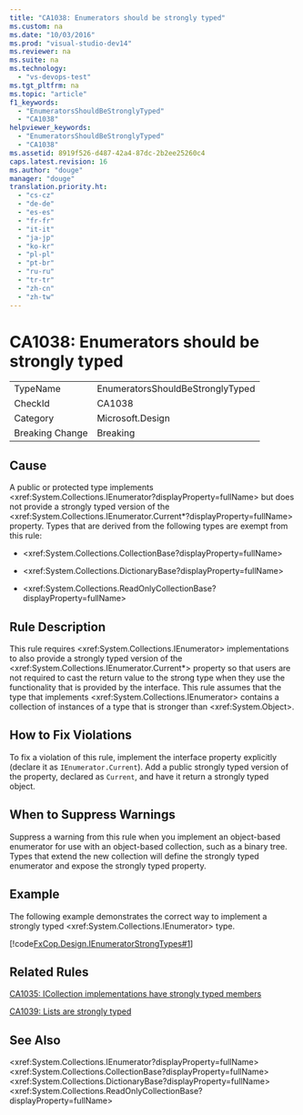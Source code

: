 ```yaml
---
title: "CA1038: Enumerators should be strongly typed"
ms.custom: na
ms.date: "10/03/2016"
ms.prod: "visual-studio-dev14"
ms.reviewer: na
ms.suite: na
ms.technology: 
  - "vs-devops-test"
ms.tgt_pltfrm: na
ms.topic: "article"
f1_keywords: 
  - "EnumeratorsShouldBeStronglyTyped"
  - "CA1038"
helpviewer_keywords: 
  - "EnumeratorsShouldBeStronglyTyped"
  - "CA1038"
ms.assetid: 8919f526-d487-42a4-87dc-2b2ee25260c4
caps.latest.revision: 16
ms.author: "douge"
manager: "douge"
translation.priority.ht: 
  - "cs-cz"
  - "de-de"
  - "es-es"
  - "fr-fr"
  - "it-it"
  - "ja-jp"
  - "ko-kr"
  - "pl-pl"
  - "pt-br"
  - "ru-ru"
  - "tr-tr"
  - "zh-cn"
  - "zh-tw"
---
```

# CA1038: Enumerators should be strongly typed
|||  
|-|-|  
|TypeName|EnumeratorsShouldBeStronglyTyped|  
|CheckId|CA1038|  
|Category|Microsoft.Design|  
|Breaking Change|Breaking|  
  
## Cause  
 A public or protected type implements \<xref:System.Collections.IEnumerator?displayProperty=fullName> but does not provide a strongly typed version of the \<xref:System.Collections.IEnumerator.Current*?displayProperty=fullName> property. Types that are derived from the following types are exempt from this rule:  
  
-   \<xref:System.Collections.CollectionBase?displayProperty=fullName>  
  
-   \<xref:System.Collections.DictionaryBase?displayProperty=fullName>  
  
-   \<xref:System.Collections.ReadOnlyCollectionBase?displayProperty=fullName>  
  
## Rule Description  
 This rule requires \<xref:System.Collections.IEnumerator> implementations to also provide a strongly typed version of the \<xref:System.Collections.IEnumerator.Current*> property so that users are not required to cast the return value to the strong type when they use the functionality that is provided by the interface. This rule assumes that the type that implements \<xref:System.Collections.IEnumerator> contains a collection of instances of a type that is stronger than \<xref:System.Object>.  
  
## How to Fix Violations  
 To fix a violation of this rule, implement the interface property explicitly (declare it as `IEnumerator.Current`). Add a public strongly typed version of the property, declared as `Current`, and have it return a strongly typed object.  
  
## When to Suppress Warnings  
 Suppress a warning from this rule when you implement an object-based enumerator for use with an object-based collection, such as a binary tree. Types that extend the new collection will define the strongly typed enumerator and expose the strongly typed property.  
  
## Example  
 The following example demonstrates the correct way to implement a strongly typed \<xref:System.Collections.IEnumerator> type.  
  
 [!code[FxCop.Design.IEnumeratorStrongTypes#1](../codequality/codesnippet/CSharp/ca1038--enumerators-should-be-strongly-typed_1.cs)]  
  
## Related Rules  
 [CA1035: ICollection implementations have strongly typed members](../codequality/ca1035--icollection-implementations-have-strongly-typed-members.md)  
  
 [CA1039: Lists are strongly typed](../codequality/ca1039--lists-are-strongly-typed.md)  
  
## See Also  
 \<xref:System.Collections.IEnumerator?displayProperty=fullName>   
 \<xref:System.Collections.CollectionBase?displayProperty=fullName>   
 \<xref:System.Collections.DictionaryBase?displayProperty=fullName>   
 \<xref:System.Collections.ReadOnlyCollectionBase?displayProperty=fullName>